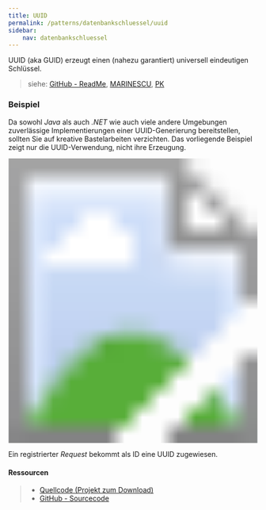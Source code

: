 ```yaml
---
title: UUID
permalink: /patterns/datenbankschluessel/uuid
sidebar:
    nav: datenbankschluessel
---
```


UUID (aka GUID) erzeugt einen (nahezu garantiert) universell eindeutigen Schlüssel.

> siehe: [GitHub - ReadMe](https://github.com/KarlEilebrecht/patterns-kompakt-code/blob/main/src/test/java/de/calamanari/pk/uuid/README.md), [MARINESCU](/literature#marinescu), [PK](/literature#pk)

### Beispiel

Da sowohl *Java* als auch *.NET* wie auch viele andere Umgebungen zuverlässige Implementierungen einer UUID-Generierung bereitstellen, sollten Sie auf kreative Bastelarbeiten verzichten.
Das vorliegende Beispiel zeigt nur die UUID-Verwendung, nicht ihre Erzeugung.

<svg class="max350" version="1.1" xmlns="http://www.w3.org/2000/svg" xmlns:xlink="http://www.w3.org/1999/xlink" viewBox="0 0 221 252">
<image width="221" height="252" xlink:href="/images/patterns/uuid/uuid_cx.png"></image> <a xlink:href="https://github.com/KarlEilebrecht/patterns-kompakt-code/blob/main/src/main/java/de/calamanari/pk/uuid/Request.java">
<rect x="25" y="35" fill="#fff" opacity="0" width="171" height="168"></rect>
</a>
</svg>

Ein registrierter *Request* bekommt als ID eine UUID zugewiesen.

#### Ressourcen

> * [Quellcode (Projekt zum Download)](/patterns#codebeispiele)
> * [GitHub - Sourcecode](https://github.com/KarlEilebrecht/patterns-kompakt-code/tree/main/src/main/java/de/calamanari/pk/uuid)